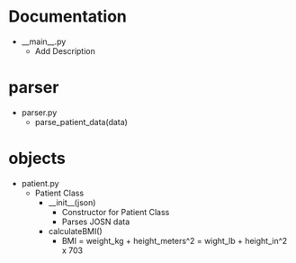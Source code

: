 # Documentation

- \_\_main__.py
  - Add Description


# parser
- parser.py
  - parse_patient_data(data)

# objects
- patient.py
  - Patient Class
    - \_\_init__(json)
      - Constructor for Patient Class
      - Parses JOSN data 
    - calculateBMI()
      - BMI = weight_kg + height_meters^2 = wight_lb + height_in^2 x 703

